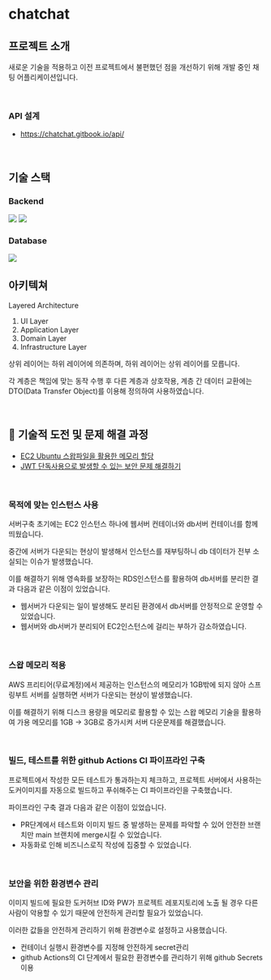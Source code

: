 # chatchat

## 프로젝트 소개
새로운 기술을 적용하고 이전 프로젝트에서 불편했던 점을 개선하기 위해 개발 중인 채팅 어플리케이션입니다.

<br>

### API 설계 
- https://chatchat.gitbook.io/api/

<br>

## 기술 스택
### Backend
<img src="https://img.shields.io/badge/java-007396?style=for-the-badge&logo=java&logoColor=white"></a>
<img src="https://img.shields.io/badge/spring-6DB33F?style=for-the-badge&logo=spring&logoColor=white">

### Database
<img src="https://img.shields.io/badge/PostgreSQL-4169E1?style=for-the-badge&logo=postgreSQL&logoColor=white"/>

<br>

## 아키텍쳐
Layered Architecture

1. UI Layer
2. Application Layer
3. Domain Layer
4. Infrastructure Layer

상위 레이어는 하위 레이어에 의존하며, 하위 레이어는 상위 레이어를 모릅니다.

각 계층은 책임에 맞는 동작 수행 후 다른 계층과 상호작용, 계층 간 데이터 교환에는 DTO(Data Transfer Object)를 이용해 정의하여 사용하였습니다.

<br>

## 👊 기술적 도전 및 문제 해결 과정
- [EC2 Ubuntu 스왑파일을 활용한 메모리 할당](https://velog.io/@jhbae0420/AWS-EC2-Ubuntu-스왑파일을-활용한-메모리-할당)
- [JWT 단독사용으로 발생할 수 있는 보안 문제 해결하기](https://velog.io/@jhbae0420/JWT-단독사용으로-발생할-수-있는-보안-문제-해결하기Refresh-Token)

<br>

### 목적에 맞는 인스턴스 사용
서버구축 초기에는 EC2 인스턴스 하나에 웹서버 컨테이너와 db서버 컨테이너를 함께 띄웠습니다.

중간에 서버가 다운되는 현상이 발생해서 인스턴스를 재부팅하니 db 데이터가 전부 소실되는 이슈가 발생했습니다.

이를 해결하기 위해 영속화를 보장하는 RDS인스턴스를 활용하여 db서버를 분리한 결과 다음과 같은 이점이 있었습니다.

- 웹서버가 다운되는 일이 발생해도 분리된 환경에서 db서버를 안정적으로 운영할 수 있었습니다.
- 웹서버와 db서버가 분리되어 EC2인스턴스에 걸리는 부하가 감소하였습니다.

<br>

### 스왑 메모리 적용
AWS 프리티어(무료계정)에서 제공하는 인스턴스의 메모리가 1GB밖에 되지 않아 스프링부트 서버를 실행하면 서버가 다운되는 현상이 발생했습니다.

이를 해결하기 위해 디스크 용량을 메모리로 활용할 수 있는 스왑 메모리 기술을 활용하여 가용 메모리를 1GB -> 3GB로 증가시켜 서버 다운문제를 해결했습니다.

<br>

### 빌드, 테스트를 위한 github Actions CI 파이프라인 구축
프로젝트에서 작성한 모든 테스트가 통과하는지 체크하고, 프로젝트 서버에서 사용하는 도커이미지를 자동으로 빌드하고 푸쉬해주는 CI 파이프라인을 구축했습니다.

파이프라인 구축 결과 다음과 같은 이점이 있었습니다.

- PR단계에서 테스트와 이미지 빌드 중 발생하는 문제를 파악할 수 있어 안전한 브랜치만 main 브랜치에 merge시킬 수 있었습니다.
- 자동화로 인해 비즈니스로직 작성에 집중할 수 있었습니다.

<br>

### 보안을 위한 환경변수 관리
이미지 빌드에 필요한 도커허브 ID와 PW가 프로젝트 레포지토리에 노출 될 경우 다른사람이 악용할 수 있기 때문에 안전하게 관리할 필요가 있었습니다.

이러한 값들을 안전하게 관리하기 위해 환경변수로 설정하고 사용했습니다.

- 컨테이너 실행시 환경변수를 지정해 안전하게 secret관리
- github Actions의 CI 단계에서 필요한 환경변수를 관리하기 위해 github Secrets 이용
